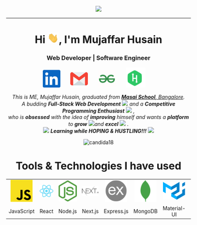 <p align="center">
  <img src="https://github.com/thompsonemerson/thompsonemerson/raw/master/cover-thompson.png" height="200"/>
</p>
<hr>
<h1 align="center">Hi <img src="https://raw.githubusercontent.com/ABSphreak/ABSphreak/master/gifs/Hi.gif" width="30px">, I'm Mujaffar Husain</h1>
<h3 align="center">Web Developer | Software Engineer</h3>

<p align="center">
<a href="www.linkedin.com/in/mujhusain" target="blank"><img src="/.github/icons/linkedin.svg" width="48"></a>&nbsp;&nbsp;&nbsp;&nbsp;&nbsp;&nbsp;
<a href="mailto:mujaffarhssn@gmail.com" target="blank"><img src="/.github/icons/email.svg" width="48"></a>&nbsp;&nbsp;&nbsp;&nbsp;&nbsp;&nbsp;
<a href="https://auth.geeksforgeeks.org/user/mujaffarhssn/profile" target="blank"><img src="/.github/icons/GeeksforGeeks.png" width="48"></a>&nbsp;&nbsp;&nbsp;&nbsp;&nbsp;&nbsp;
<a href="https://auth.geeksforgeeks.org/user/mujaffarhssn/profile" target="blank"><img src="/.github/icons/hackerrank.svg" width="54"></a>&nbsp;&nbsp;&nbsp;&nbsp;&nbsp;&nbsp;
</p>

</p>

<p align="center">
  <em>
    This is ME, Mujaffar Husain, graduated from <a href="https://www.masaischool.com"> <b>Masai School</b>, Bangalore</a>. <br>
    A budding <b>Full-Stack Web Development</b> <img src="https://github.com/TheDudeThatCode/TheDudeThatCode/blob/master/Assets/Developer.gif" width="30px"> and a <b>Competitive Programming Enthusiast</b>&nbsp;<img src="https://github.com/TheDudeThatCode/TheDudeThatCode/blob/master/Assets/Designer.gif" width="36px">&nbsp,<br>who is <b>obsessed</b>
    with the idea of <b>improving</b> himself and wants a <b>platform</b> to 
    <b>grow</b> <img src="https://github.com/TheDudeThatCode/TheDudeThatCode/blob/master/Assets/Rocket.gif" width="18px">and 
    <b>excel</b> <img src="https://github.com/TheDudeThatCode/TheDudeThatCode/blob/master/Assets/Medal.gif" width="20px">&nbsp.
  </em> 
  <br>
  <img src="https://media.giphy.com/media/VgCDAzcKvsR6OM0uWg/giphy.gif" width="50" /> <b><i>Learning while HOPING & HUSTLING!!!</i></b> <img src="https://media.giphy.com/media/7j2hfyeVcDtf2/giphy.gif" width="50" />
</p>

<p align="center"><img src="https://github-readme-streak-stats.herokuapp.com/?user=mujhusain&theme=algolia" alt="candida18"  /></p>

##

<h1 align="center">Tools & Technologies I have used</h1>
<table >
	<tr align="center">
  <td >
			<img src="/.github/icons/js.png" width="60"/>
		</td>
		<td >
			<img src="/.github/icons/react.png" width="60"/>
		</td>
		<td >
			<img src="/.github/icons/nodejs.svg" width="60"/>
		</td>
		<td >
			<img src="/.github/icons/nextjs.svg" width="60"/>
		</td>
		<td >
			<img src="/.github/icons/expressjs.png" width="60"/>
		</td>
    <td >
			<img src="/.github/icons/mongodb.svg" width="60"/>
		</td>
		<td>
			<img src="/.github/icons/materialui.svg" width="60"/>
		</td>
		<td >
			<img src="/.github/icons/socketio.svg" width="60"/>
		</td>
		<td >
			<img src="/.github/icons/s3.svg" width="60"/>
		</td>
    <td >
			<img src="/.github/icons/redux.svg" width="60"/>
		</td>
		<td >
			<img src="/.github/icons/bootstrap.svg" width="60"/>
		</td>
		<td >
			<img src="/.github/icons/bash.svg" width="60"/>
		</td>
    <td >
			<img src="/.github/icons/vscode.png" width="60"/>
		</td>
		<td >
			<img src="/.github/icons/ps.png" width="60"/>
		</td>
    </tr>
    <tr align="center">
    	<td>JavaScript</td>
    	<td>React</td>
    	<td>Node.js</td>
    	<td>Next.js</td>
    	<td>Express.js</td>
      <td>MongoDB</td>
		<td>Material-UI</td>
		<td>Socket.IO</td>
		<td>AWS S3</td>
    <td>Redux</td>
		<td>Bootstrap</td>
		<td>Bash</td>
		<td>VS Code</td>
		<td>Photoshop</td>
    </tr>

</table>
